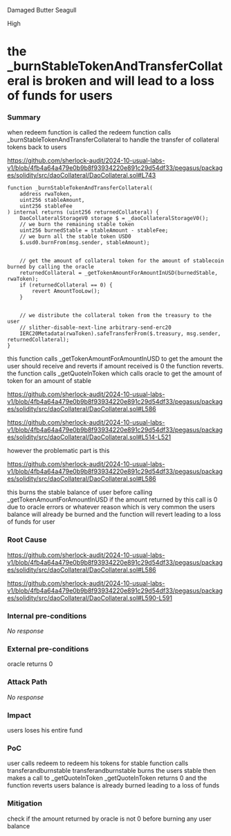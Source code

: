 Damaged Butter Seagull

High

# the _burnStableTokenAndTransferCollateral is broken and will lead to a loss of funds for users

### Summary

when redeem function is called the redeem function calls _burnStableTokenAndTransferCollateral to handle the transfer of collateral tokens back to users

https://github.com/sherlock-audit/2024-10-usual-labs-v1/blob/4fb4a64a479e0b9b8f93934220e891c29d54df33/pegasus/packages/solidity/src/daoCollateral/DaoCollateral.sol#L743


    function _burnStableTokenAndTransferCollateral(
        address rwaToken,
        uint256 stableAmount,
        uint256 stableFee
    ) internal returns (uint256 returnedCollateral) {
        DaoCollateralStorageV0 storage $ = _daoCollateralStorageV0();
        // we burn the remaining stable token
        uint256 burnedStable = stableAmount - stableFee;
        // we burn all the stable token USD0
        $.usd0.burnFrom(msg.sender, stableAmount);


        // get the amount of collateral token for the amount of stablecoin burned by calling the oracle
        returnedCollateral = _getTokenAmountForAmountInUSD(burnedStable, rwaToken);
        if (returnedCollateral == 0) {
            revert AmountTooLow();
        }


        // we distribute the collateral token from the treasury to the user
        // slither-disable-next-line arbitrary-send-erc20
        IERC20Metadata(rwaToken).safeTransferFrom($.treasury, msg.sender, returnedCollateral);
    }

this function calls _getTokenAmountForAmountInUSD to get the amount the user should receive and reverts if amount received is 0 the function reverts. the  function calls  _getQuoteInToken  which calls oracle to get the amount of token for an amount of stable

https://github.com/sherlock-audit/2024-10-usual-labs-v1/blob/4fb4a64a479e0b9b8f93934220e891c29d54df33/pegasus/packages/solidity/src/daoCollateral/DaoCollateral.sol#L586

https://github.com/sherlock-audit/2024-10-usual-labs-v1/blob/4fb4a64a479e0b9b8f93934220e891c29d54df33/pegasus/packages/solidity/src/daoCollateral/DaoCollateral.sol#L514-L521

however the problematic part is this

https://github.com/sherlock-audit/2024-10-usual-labs-v1/blob/4fb4a64a479e0b9b8f93934220e891c29d54df33/pegasus/packages/solidity/src/daoCollateral/DaoCollateral.sol#L586

this burns the stable balance of user before calling _getTokenAmountForAmountInUSD if the amount returned by this call is 0 due to oracle errors or whatever reason which is very common the users balance will already be burned and the function will revert leading to a loss of funds for user  

### Root Cause

https://github.com/sherlock-audit/2024-10-usual-labs-v1/blob/4fb4a64a479e0b9b8f93934220e891c29d54df33/pegasus/packages/solidity/src/daoCollateral/DaoCollateral.sol#L586

https://github.com/sherlock-audit/2024-10-usual-labs-v1/blob/4fb4a64a479e0b9b8f93934220e891c29d54df33/pegasus/packages/solidity/src/daoCollateral/DaoCollateral.sol#L590-L591

### Internal pre-conditions

_No response_

### External pre-conditions

oracle returns 0 

### Attack Path

_No response_

### Impact

users loses his entire fund 

### PoC

user calls redeem to redeem his tokens for stable
function calls transferandburnstable
transferandburnstable burns the users stable then makes a call to _getQuoteInToken
_getQuoteInToken returns 0 and the function reverts
users balance is already burned leading to a loss of funds

### Mitigation

check if the amount returned by oracle is not 0 before burning any user balance